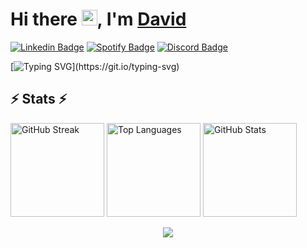 <div>
   <h1>Hi there <img src="https://media.giphy.com/media/hvRJCLFzcasrR4ia7z/giphy.gif" width="25px">, I'm <a href="https://github.com/gdcho">David</a> </h1>
</div>

[![Linkedin Badge](https://img.shields.io/badge/-LinkedIn-0e76a8?style=flat-square&logo=Linkedin&logoColor=white)](https://linkedin.com/in/gdcho)
[![Spotify Badge](https://img.shields.io/badge/-Spotify-green?style=flat-square&logo=Spotify&logoColor=white&color=1db954)](https://open.spotify.com/user/22wp3udkqoekawynox5ztcphi?si=c9a3f6c28b024040)
[![Discord Badge](https://img.shields.io/badge/-Discord-7289DA?style=flat-square&logo=Discord&logoColor=white)](https://discord.gg/users/401554120370028555)

[![Typing SVG](https://readme-typing-svg.herokuapp.com?font=Roboto&weight=500&duration=4997&pause=500&color=61DAFB&background=14FF6400&width=433&height=70&lines=I+am+a+CST+Student+at+BCIT%2C+;a+UWaterloo+graduate%2C;and+an+aspiring+software+developer.)](https://git.io/typing-svg)

<h2>⚡ Stats ⚡</h2>

<p align>
  <div>
    <img height="150" src="https://github-readme-streak-stats.herokuapp.com?user=gdcho&theme=react&hide_border=true" alt="GitHub Streak" />
     <img height="150" src="https://github-readme-stats.vercel.app/api/top-langs/?username=gdcho&layout=compact&theme=react&hide_border=true&langs_count=6" alt="Top Languages" />
    <img height="150" src="https://github-readme-stats.vercel.app/api?username=gdcho&show_icons=true&theme=react&hide_border=true" alt="GitHub Stats" />
  </div>
</p>

<p align="center">
  <img src="https://capsule-render.vercel.app/api?type=waving&color=gradient&height=60&section=footer"/>
</p>
